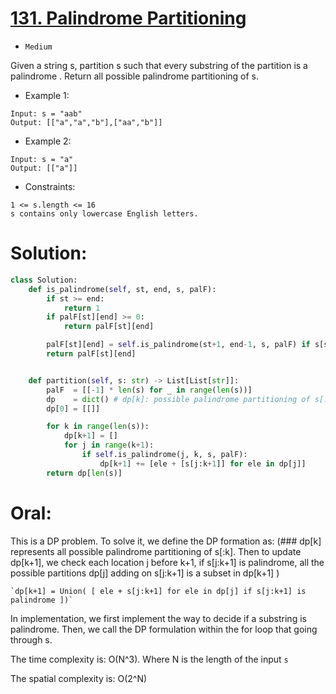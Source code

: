 # [131. Palindrome Partitioning](https://leetcode.com/problems/palindrome-partitioning/description/) 
+ `Medium`


Given a string s, partition s such that every
substring
 of the partition is a
palindrome
. Return all possible palindrome partitioning of s.


+ Example 1:

```
Input: s = "aab"
Output: [["a","a","b"],["aa","b"]]
```

+ Example 2:

```
Input: s = "a"
Output: [["a"]]
```


+ Constraints:

```
1 <= s.length <= 16
s contains only lowercase English letters.
```


# Solution:
```python {.line-numbers}
class Solution:
    def is_palindrome(self, st, end, s, palF):
        if st >= end:
            return 1
        if palF[st][end] >= 0:
            return palF[st][end]

        palF[st][end] = self.is_palindrome(st+1, end-1, s, palF) if s[st]==s[end] else 0
        return palF[st][end]


    def partition(self, s: str) -> List[List[str]]:
        palF  = [[-1] * len(s) for _ in range(len(s))]
        dp    = dict() # dp[k]: possible palindrome partitioning of s[:k]
        dp[0] = [[]]

        for k in range(len(s)):
            dp[k+1] = []
            for j in range(k+1):
                if self.is_palindrome(j, k, s, palF):
                    dp[k+1] += [ele + [s[j:k+1]] for ele in dp[j]]
        return dp[len(s)]
```

# Oral:
This is a DP problem. To solve it, we define the DP formation as: (### dp[k] represents all possible palindrome partitioning of s[:k]. Then to update dp[k+1], we check each location j before k+1, if s[j:k+1] is palindrome, all the possible partitions dp[j] adding on s[j:k+1] is a subset in dp[k+1] ) 
	
    `dp[k+1] = Union( [ ele + s[j:k+1] for ele in dp[j] if s[j:k+1] is palindrome ])`

In implementation, we first implement the way to decide if a substring is palindrome.
Then, we call the DP formulation within the for loop that going through s.

The time complexity is: O(N^3). Where N is the length of the input `s`

The spatial complexity is: O(2^N)
